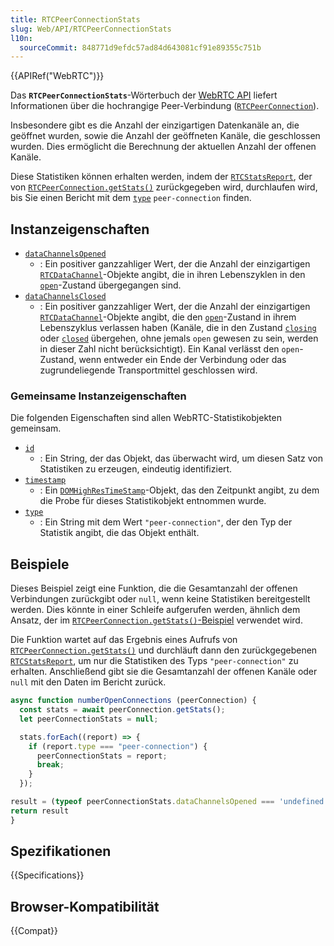```yaml
---
title: RTCPeerConnectionStats
slug: Web/API/RTCPeerConnectionStats
l10n:
  sourceCommit: 848771d9efdc57ad84d643081cf91e89355c751b
---
```


{{APIRef("WebRTC")}}

Das **`RTCPeerConnectionStats`**-Wörterbuch der [WebRTC API](/de/docs/Web/API/WebRTC_API) liefert Informationen über die hochrangige Peer-Verbindung ([`RTCPeerConnection`](/de/docs/Web/API/RTCPeerConnection)).

Insbesondere gibt es die Anzahl der einzigartigen Datenkanäle an, die geöffnet wurden, sowie die Anzahl der geöffneten Kanäle, die geschlossen wurden.
Dies ermöglicht die Berechnung der aktuellen Anzahl der offenen Kanäle.

Diese Statistiken können erhalten werden, indem der [`RTCStatsReport`](/de/docs/Web/API/RTCStatsReport), der von [`RTCPeerConnection.getStats()`](/de/docs/Web/API/RTCPeerConnection/getStats) zurückgegeben wird, durchlaufen wird, bis Sie einen Bericht mit dem [`type`](/de/docs/Web/API/RTCPeerConnectionStats/type) `peer-connection` finden.

## Instanzeigenschaften

- [`dataChannelsOpened`](/de/docs/Web/API/RTCPeerConnectionStats/dataChannelsOpened)
  - : Ein positiver ganzzahliger Wert, der die Anzahl der einzigartigen [`RTCDataChannel`](/de/docs/Web/API/RTCDataChannel)-Objekte angibt, die in ihren Lebenszyklen in den [`open`](/de/docs/Web/API/RTCDataChannel/readyState#open)-Zustand übergegangen sind.
- [`dataChannelsClosed`](/de/docs/Web/API/RTCPeerConnectionStats/dataChannelsClosed)
  - : Ein positiver ganzzahliger Wert, der die Anzahl der einzigartigen [`RTCDataChannel`](/de/docs/Web/API/RTCDataChannel)-Objekte angibt, die den [`open`](/de/docs/Web/API/RTCDataChannel/readyState#open)-Zustand in ihrem Lebenszyklus verlassen haben (Kanäle, die in den Zustand [`closing`](/de/docs/Web/API/RTCDataChannel/readyState#closing) oder [`closed`](/de/docs/Web/API/RTCDataChannel/readyState#closed) übergehen, ohne jemals `open` gewesen zu sein, werden in dieser Zahl nicht berücksichtigt).
    Ein Kanal verlässt den `open`-Zustand, wenn entweder ein Ende der Verbindung oder das zugrundeliegende Transportmittel geschlossen wird.

### Gemeinsame Instanzeigenschaften

Die folgenden Eigenschaften sind allen WebRTC-Statistikobjekten gemeinsam.

<!-- RTCStats -->

- [`id`](/de/docs/Web/API/RTCPeerConnectionStats/id)
  - : Ein String, der das Objekt, das überwacht wird, um diesen Satz von Statistiken zu erzeugen, eindeutig identifiziert.
- [`timestamp`](/de/docs/Web/API/RTCPeerConnectionStats/timestamp)
  - : Ein [`DOMHighResTimeStamp`](/de/docs/Web/API/DOMHighResTimeStamp)-Objekt, das den Zeitpunkt angibt, zu dem die Probe für dieses Statistikobjekt entnommen wurde.
- [`type`](/de/docs/Web/API/RTCPeerConnectionStats/type)
  - : Ein String mit dem Wert `"peer-connection"`, der den Typ der Statistik angibt, die das Objekt enthält.

## Beispiele

Dieses Beispiel zeigt eine Funktion, die die Gesamtanzahl der offenen Verbindungen zurückgibt oder `null`, wenn keine Statistiken bereitgestellt werden.
Dies könnte in einer Schleife aufgerufen werden, ähnlich dem Ansatz, der im [`RTCPeerConnection.getStats()`-Beispiel](/de/docs/Web/API/RTCPeerConnection/getStats#examples) verwendet wird.

Die Funktion wartet auf das Ergebnis eines Aufrufs von [`RTCPeerConnection.getStats()`](/de/docs/Web/API/RTCPeerConnection/getStats) und durchläuft dann den zurückgegebenen [`RTCStatsReport`](/de/docs/Web/API/RTCStatsReport), um nur die Statistiken des Typs `"peer-connection"` zu erhalten.
Anschließend gibt sie die Gesamtanzahl der offenen Kanäle oder `null` mit den Daten im Bericht zurück.

```js
async function numberOpenConnections (peerConnection) {
  const stats = await peerConnection.getStats();
  let peerConnectionStats = null;

  stats.forEach((report) => {
    if (report.type === "peer-connection") {
      peerConnectionStats = report;
      break;
    }
  });

result = (typeof peerConnectionStats.dataChannelsOpened === 'undefined' || typeof peerConnectionStats.dataChannelsClosed=== 'undefined') ? null : peerConnectionStats.dataChannelsOpened - peerConnectionStats.dataChannelsClosed;
return result
}
```

## Spezifikationen

{{Specifications}}

## Browser-Kompatibilität

{{Compat}}
